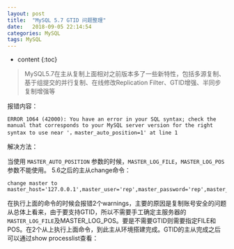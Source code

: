 ```yaml
---
layout: post
title:  "MySQL 5.7 GTID 问题整理"
date:   2018-09-05 22:14:54
categories: MySQL
tags: MySQL
---
```



* content
{:toc}


> MySQL5.7在主从复制上面相对之前版本多了一些新特性，包括多源复制、基于组提交的并行复制、在线修改Replication Filter、GTID增强、半同步复制增强等
>


报错内容：

`ERROR 1064 (42000): You have an error in your SQL syntax; check the manual that corresponds to your MySQL server version for the right syntax to use near '，master_auto_position=1' at line 1`

解决方法：

当使用 `MASTER_AUTO_POSITION` 参数的时候，`MASTER_LOG_FILE`，`MASTER_LOG_POS`参数不能使用。
5.6之后的主从change命令：

	change master to master_host='127.0.0.1',master_user='rep',master_password='rep',master_port=3306,master_auto_position=1;

在执行上面的命令的时候会报错2个warnings，主要的原因是复制账号安全的问题
从总体上看来，由于要支持GTID，所以不需要手工确定主服务器的`MASTER_LOG_FILE`及MASTER_LOG_POS。要是不需要GTID则需要指定FILE和POS。在2个从上执行上面命令，到此主从环境搭建完成。GTID的主从完成之后可以通过show processlist查看：